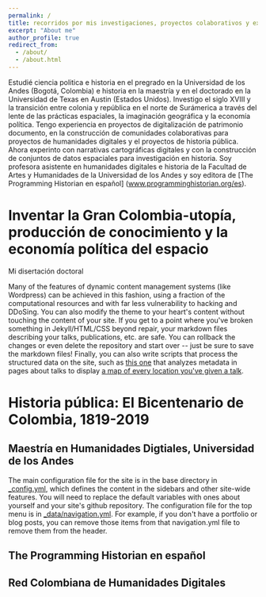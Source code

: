 ```yaml
---
permalink: /
title: recorridos por mis investigaciones, proyectos colaborativos y experimentos en historia y en humanidades digitales
excerpt: "About me"
author_profile: true
redirect_from: 
  - /about/
  - /about.html
---
```


Estudié ciencia politica e historia en el pregrado en la Universidad de los Andes (Bogotá, Colombia) e historia en la maestría y en el doctorado en la Universidad de Texas en Austin (Estados Unidos). Investigo el siglo XVIII y la transición entre colonia y república en el norte de Surámerica a través del lente de las prácticas espaciales, la imaginación geográfica y la economía política. Tengo experiencia en proyectos de digitalización de patrimonio documento, en la construcción de comunidades colaborativas para proyectos de humanidades digitales y el proyectos de historia pública. Ahora experinto con narrativas cartográficas digitales y con la construcción de conjuntos de datos espaciales para investigación en historia. Soy profesora asistente en humanidades digitales e historia de la Facultad de Artes y Humanidades de la Universidad de los Andes y soy editora de [The Programming Historian en español] (www.programminghistorian.org/es).


Inventar la Gran Colombia-utopía, producción de conocimiento y la economía política del espacio
======
Mi disertación doctoral 

Many of the features of dynamic content management systems (like Wordpress) can be achieved in this fashion, using a fraction of the computational resources and with far less vulnerability to hacking and DDoSing. You can also modify the theme to your heart's content without touching the content of your site. If you get to a point where you've broken something in Jekyll/HTML/CSS beyond repair, your markdown files describing your talks, publications, etc. are safe. You can rollback the changes or even delete the repository and start over -- just be sure to save the markdown files! Finally, you can also write scripts that process the structured data on the site, such as [this one](https://github.com/academicpages/academicpages.github.io/blob/master/talkmap.ipynb) that analyzes metadata in pages about talks to display [a map of every location you've given a talk](https://academicpages.github.io/talkmap.html).

Historia pública: El Bicentenario de Colombia, 1819-2019
======


Maestría en Humanidades Digtiales, Universidad de los Andes
------
The main configuration file for the site is in the base directory in [_config.yml](https://github.com/academicpages/academicpages.github.io/blob/master/_config.yml), which defines the content in the sidebars and other site-wide features. You will need to replace the default variables with ones about yourself and your site's github repository. The configuration file for the top menu is in [_data/navigation.yml](https://github.com/academicpages/academicpages.github.io/blob/master/_data/navigation.yml). For example, if you don't have a portfolio or blog posts, you can remove those items from that navigation.yml file to remove them from the header. 

The Programming Historian en español
------

Red Colombiana de Humanidades Digitales
------

